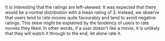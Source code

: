 It is interesting that the ratings are left-skewed. It was expected that there would be a normal distribution with a mean rating of 3. Instead, we observe that users tend to rate movies quite favourably and tend to avoid negative ratings. This skew might be explained by the tendency of users to rate movies they liked. In other words, if a user doesn't like a movie, it is unlikely that they will watch it through to the end, let alone rate it.
